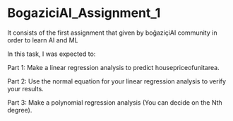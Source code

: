 # BogaziciAI_Assignment_1
It consists of the first assignment that given by boğaziçiAI community in order to learn AI and ML


In this task, I was expected to:

Part 1: Make a linear regression analysis to predict housepriceofunitarea.

Part 2: Use the normal equation for your linear regression analysis to verify your results.

Part 3: Make a polynomial regression analysis (You can decide on the Nth degree).

